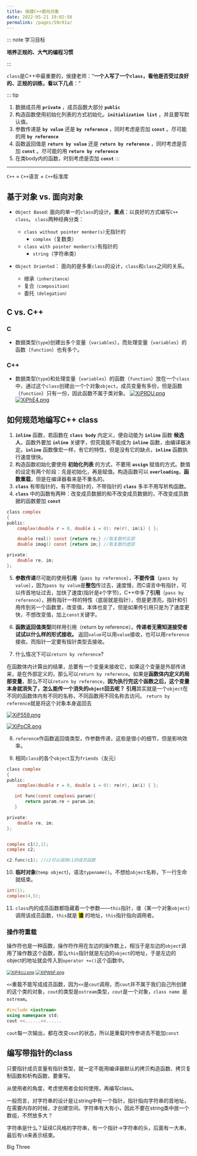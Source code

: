 ```yaml
---
title: 侯捷C++面向对象
date: 2022-05-21 19:02:58
permalink: /pages/59c91a/
---
```



::: note 学习目标

**培养正规的、大气的编程习惯**

:::


`class`是C++中最重要的，侯捷老师：“**一个人写了一个`class`，看他是否受过良好的、正规的训练，看以下几点**：”





<!-- > - 数据成员用`private`，成员函数大部分`public`
> - 构造函数使用初始化列表的方式初始化。`initialization list`，并且要写默认值。
> - 参数传递是`by value`还是`by reference`，同时考虑是否加`const`。尽可能的用`by reference`
> - 函数返回值是`return by value`还是`return by reference`，同时考虑是否加`const`。尽可能的用`return by reference` -->

::: tip
1. 数据成员用 **`private`** ，成员函数大部分 **`public`**
2. 构造函数使用初始化列表的方式初始化。**`initialization list`** ，并且要写默认值。
3. 参数传递是 **`by value`** 还是 **`by reference`** ，同时考虑是否加 **`const`** 。尽可能的用 **`by reference`**
4. 函数返回值是 **`return by value`** 还是 **`return by reference`** ，同时考虑是否加 **`const`** 。尽可能的用 **`return by reference`**
5. 在类body内的函数，时刻考虑是否加 **`const`**
:::

----



<!-- > [!TIP]
>
> 1. `inline`函数，若函数在`class body`内定义，便自动能为`inline`函数**候选人**，函数外要加`inline`关键字，但究竟能不能成为`inline`函数，由编译器决定。`inline`函数像宏一样，有它的特性，但是没有它的缺点，`inline`函数执行速度很快。
> 2. 构造函数初始化要使用**初始化列表**的方式，不要用`assign`赋值的方式。数值的设定有两个阶段：先是初始化，再是赋值。构造函数可以`overloading`，**函数重载**，但是在编译器看来是不重名的。
> 3. `class`有带指针的，有不带指针的，不带指针的`class`多半不用写析构函数。
> 4. `class`中的函数有两种：改变成员数据的和不改变成员数据的，不改变成员数据的函数要加`const`
> 5. 参数传递尽可能的使用**引用**（`pass by reference`），**不要传值**（`pass by value`），因为`pass by value`是**整包**传过去，速度慢，而C语言中有指针，可以传首地址过去，加快了速度，C++中多了**引用**（`pass by reference`），拥有指针一样的特性（底层就是指针），但是更漂亮。指针和引用传到另一个函数里，改变值，本体也变了，但是如果传引用只是为了速度更快，不想改变值，加上`const`关键字。
> 6. 同样，函数返回值类型同样用引用（return by reference）。**传递者无需知道接受者试试以什么样的形式接收。**返回`value`可以用`value`接收，也可以用`reference`接收。而指针一定要有指针类型去接收。
> 7. `reference`作函数返回值类型，作参数传递，这些是很小的细节，但是影响效率。
>
> 
 -->



`C++` = `C++`语言 + `C++`标准库



## 基于对象 vs. 面向对象
- `Object Based`: 面向的单一的`class`的设计。**重点**：以良好的方式编写`C++ class`。
`class`两种经典分类：
    - `class without pointer menber(s)`无指针的
        - `complex`（复数类）
    - `class with pointer menber(s)`有指针的
        - `string`（字符串类）

- `Object Oriented`： 面向的是多重`class`的设计，`class`和`class`之间的关系。
    - 继承`（inheritance）`
    - 复合`（composition）`
    - 委托`（delegation）`






## C vs. C++
### C
- 数据类型(`type`)创建出多个变量（`variables`），而处理变量（`variables`）的函数（`function`）也有多个。

### C++
- 数据类型(`type`)和处理变量（`variables`）的函数（`function`）放在一个`class`中，通过这个`class`创建出一个个对象`object`，成员变量有多份，但是函数（`function`）只有一份，因此函数不属于类对象。
[![XiPRDU.png](https://s1.ax1x.com/2022/05/24/XiPRDU.png)](https://imgtu.com/i/XiPRDU)
[![XiPhE4.png](https://s1.ax1x.com/2022/05/24/XiPhE4.png)](https://imgtu.com/i/XiPhE4)

## 如何规范地编写C++ class
1. **`inline`** 函数，若函数在 **`class body`** 内定义，便自动能为 **`inline`** 函数 **候选人**，函数外要加 **`inline`** 关键字，但究竟能不能成为 **`inline`** 函数，由编译器决定。**`inline`** 函数像宏一样，有它的特性，但是没有它的缺点，**`inline`** 函数执行速度很快。
2. 构造函数初始化要使用 **初始化列表** 的方式，不要用 **`assign`** 赋值的方式。数值的设定有两个阶段：先是初始化，再是赋值。构造函数可以 **`overloading`**，**函数重载**，但是在编译器看来是不重名的。
3. **`class`** 有带指针的，有不带指针的，不带指针的 **`class`** 多半不用写析构函数。
4. **`class`** 中的函数有两种：改变成员数据的和不改变成员数据的，不改变成员数据的函数要加 **`const`**
  
```C
class complex
{
public:
    complex(double r = 0, double i = 0): re(r), im(i) { };

    double real() const {return re;} //取复数的实部
    double imag() const {return im;} //取复数的虚部

private:
    double re, im;
};
```



5. **参数传递**尽可能的使用**引用**（`pass by reference`），**不要传值**（`pass by value`），因为`pass by value`是**整包**传过去，速度慢，而C语言中有指针，可以传首地址过去，加快了速度(指针是`4`个字节)，C++中多了**引用**（`pass by reference`），拥有指针一样的特性（底层就是指针），但是更漂亮。指针和引用传到另一个函数里，改变值，本体也变了，但是如果传引用只是为了速度更快，不想改变值，加上`const`关键字。

6. **函数返回值类型**同样用引用（return by reference）。**传递者无需知道接受者试试以什么样的形式接收。** 返回`value`可以用`value`接收，也可以用`reference`接收。而指针一定要有指针类型去接收。

7. 什么情况下可以`return by reference`?

  在函数体内计算出的结果，总要有一个变量来接收它，如果这个变量是外部传进来，是在外部定义的，那么可以`return by reference`。如果是**函数体内定义的局部变量**，那么不可以`return by reference`，**因为执行完这个函数之后，这个变量本身就消失了，怎么能传一个消失的`object`回去呢？** **引用**其实就是一个`object`在不同的函数体内有不同的名称，不同函数用不同名称去访问。
  `return by reference`就是将这个对象本身返回去

[![XiP559.png](https://s1.ax1x.com/2022/05/24/XiP559.png)](https://imgtu.com/i/XiP559)

[![XiPoCR.png](https://s1.ax1x.com/2022/05/24/XiPoCR.png)](https://imgtu.com/i/XiPoCR)



8. `reference`作函数返回值类型，作参数传递，这些是很小的细节，但是影响效率。

9.  相同`class`的各个`object`互为`friends`（友元）

```C
class complex
{
public:
    complex(double r = 0, double i = 0): re(r), im(i) { };

   int func(const complex& param){
       return param.re + param.im;
   }

private:
    double re, im;
};
```

```C

complex c1(2,1);
complex c2;

c2.func(c1); //c2可以调用c1的成员函数

```
10. **临时对象**(`temp object`)，语法`typename()`。不想给`object`名称，下一行生命就结束。
```C
int(1);
complex(4,5);
```
11. `class`内的成员函数都隐藏着一个参数——`this`指针，谁（某一个对象`object`）调用该成员函数，`this`就是 **<mark>谁</mark>** 的地址，`this`指针指向调用者。



### 操作符重载

操作符也是一种函数，操作符作用在左边的操作数上，相当于是左边的`object`调用了操作数这个函数，那么`this`指针就是左边的`object`的地址，于是左边的object的地址就会传入到`operator +=()`这个函数中。

[<img src="https://s1.ax1x.com/2022/05/24/XiP4UJ.png" alt="XiP4UJ.png" style="zoom:80%;" />](https://imgtu.com/i/XiP4UJ)
[<img src="https://s1.ax1x.com/2022/05/24/XiPWbF.png" alt="XiPWbF.png" style="zoom:80%;" />](https://imgtu.com/i/XiPWbF)

`<<`重载不能写成成员函数，因为`<<`是`cout`调用，而`cout`并不属于我们自己所创建的这个类的对象，`cout`的类型是`ostream`类型，`cout`是一个对象，`class name `是`ostream`。

```c++
#include <iostream>
using namespace std;
cout <<......<<......
```

`cout`每一次输出，都在改变`cout`的状态，所以是重载时传参进去不能加`const`

## 编写带指针的class

只要指针成员变量有指针类型，就一定不能用编译器默认的拷贝构造函数、拷贝复制函数和析构函数，要重写。

从使用者的角度，考虑使用者会如何使用，再编写class。



一般而言，对字符串的设计是让string中有一个指针，指针指向字符串的首地址，在需要内存的时候，才创建空间。字符串有大有小，因此不要在string类中放一个数组，不然放多大？

字符串是什么？延续C风格的字符串，有一个指针→字符串的头，后面有一大串，最后有`\0`来表示结束。

Big Three
